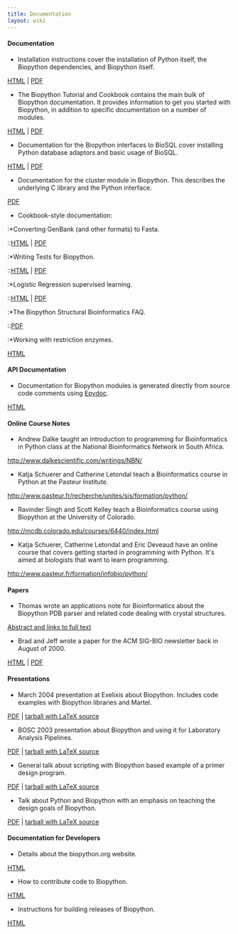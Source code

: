 ```yaml
---
title: Documentation
layout: wiki
---
```


#### Documentation

-   Installation instructions cover the installation of Python itself,
    the Biopython dependencies, and Biopython itself.

  
[HTML](http://biopython.open-bio.org/static/DIST/docs/install/Installation.html)
|
[PDF](http://biopython.open-bio.org/static/DIST/docs/install/Installation.pdf)

-   The Biopython Tutorial and Cookbook contains the main bulk of
    Biopython documentation. It provides information to get you started
    with Biopython, in addition to specific documentation on a number
    of modules.

  
[HTML](http://biopython.open-bio.org/static/DIST/docs/tutorial/Tutorial.html)
|
[PDF](http://biopython.open-bio.org/static/DIST/docs/tutorial/Tutorial.pdf)

-   Documentation for the Biopython interfaces to BioSQL cover
    installing Python database adaptors and basic usage of BioSQL.

  
[HTML](http://biopython.open-bio.org/static/DIST/docs/biosql/python_biosql_basic.html)
|
[PDF](http://biopython.open-bio.org/static/DIST/docs/biosql/python_biosql_basic.pdf)

-   Documentation for the cluster module in Biopython. This describes
    the underlying C library and the Python interface.

  
[PDF](http://biopython.open-bio.org/static/DIST/docs/cluster/cluster.pdf)

-   Cookbook-style documentation:

:\*Converting GenBank (and other formats) to Fasta.

::[HTML](http://biopython.open-bio.org/static/DIST/docs/cookbook/genbank_to_fasta.html)
|
[PDF](http://biopython.open-bio.org/static/DIST/docs/cookbook/genbank_to_fasta.pdf)

:\*Writing Tests for Biopython.

::[HTML](http://biopython.open-bio.org/static/DIST/docs/cookbook/biopython_test.html)
|
[PDF](http://biopython.open-bio.org/static/DIST/docs/cookbook/biopython_test.pdf)

:\*Logistic Regression supervised learning.

::[HTML](http://biopython.open-bio.org/static/DIST/docs/cookbook/LogisticRegression.html)
|
[PDF](http://biopython.open-bio.org/static/DIST/docs/cookbook/LogisticRegression.pdf)

:\*The Biopython Structural Bioinformatics FAQ.

::[PDF](http://biopython.open-bio.org/static/DIST/docs/cookbook/biopdb_faq.pdf)

:\*Working with restriction enzymes.

  
  
[HTML](http://biopython.open-bio.org/static/DIST/docs/cookbook/Restriction.html)

#### API Documentation

-   Documentation for Biopython modules is generated directly from
    source code comments using [Epydoc](http://epydoc.sourceforge.net/).

  
[HTML](http://biopython.open-bio.org/static/DIST/docs/api/public/trees.html)

#### Online Course Notes

-   Andrew Dalke taught an introduction to programming for
    Bioinformatics in Python class at the National Bioinformatics
    Network in South Africa.

  
<http://www.dalkescientific.com/writings/NBN/>

-   Katja Schuerer and Catherine Letondal teach a Bioinformatics course
    in Python at the Pasteur Institute.

  
<http://www.pasteur.fr/recherche/unites/sis/formation/python/>

-   Ravinder Singh and Scott Kelley teach a Bioinformatics course using
    Biopython at the University of Colorado.

  
<http://mcdb.colorado.edu/courses/6440/index.html>

-   Katja Schuerer, Catherine Letondal and Eric Deveaud have an online
    course that covers getting started in programming with Python. It's
    aimed at biologists that want to learn programming.

  
<http://www.pasteur.fr/formation/infobio/python/>

#### Papers

-   Thomas wrote an applications note for Bioinformatics about the
    Biopython PDB parser and related code dealing with
    crystal structures.

  
[Abstract and links to full
text](http://bioinformatics.oupjournals.org/cgi/content/abstract/19/17/2308)

-   Brad and Jeff wrote a paper for the ACM SIG-BIO newsletter back in
    August of 2000.

  
[HTML](http://biopython.open-bio.org/static/DIST/docs/acm/ACMbiopy.html)
| [PDF](http://biopython.open-bio.org/static/DIST/docs/acm/ACMbiopy.pdf)

#### Presentations

-   March 2004 presentation at Exelixis about Biopython. Includes code
    examples with Biopython libraries and Martel.

  
[PDF](http://biopython.open-bio.org/static/DIST/docs/presentations/biopython_exelixis.pdf)
| [tarball with LaTeX
source](http://biopython.open-bio.org/static/DIST/docs/presentations/biopython_exelixis.tar.gz)

-   BOSC 2003 presentation about Biopython and using it for Laboratory
    Analysis Pipelines.

  
[PDF](http://biopython.open-bio.org/static/DIST/docs/presentations/bosc_biopython.pdf)
| [tarball with LaTeX
source](http://biopython.open-bio.org/static/DIST/docs/presentations/bosc_biopython.tar.gz)

-   General talk about scripting with Biopython based example of a
    primer design program.

  
[PDF](http://biopython.open-bio.org/static/DIST/docs/presentations/scripting.pdf)
| [tarball with LaTeX
source](http://biopython.open-bio.org/static/DIST/docs/presentations/scripting.tar.gz)

-   Talk about Python and Biopython with an emphasis on teaching the
    design goals of Biopython.

  
[PDF](http://biopython.open-bio.org/static/DIST/docs/presentations/biopython.pdf)
| [tarball with LaTeX
source](http://biopython.open-bio.org/static/DIST/docs/presentations/biopy_group.tar.gz)

#### Documentation for Developers

-   Details about the biopython.org website.

  
[HTML](website "wikilink")

-   How to contribute code to Biopython.

  
[HTML](Contributing "wikilink")

-   Instructions for building releases of Biopython.

  
[HTML](Building_a_release "wikilink")


